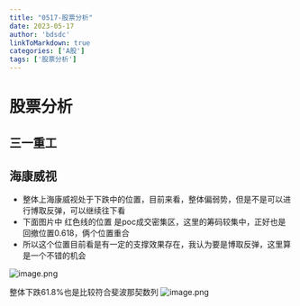 ```yaml
---
title: "0517-股票分析"
date: 2023-05-17
author: 'bdsdc'
linkToMarkdown: true
categories: ['A股']
tags: ['股票分析']
---
```

# 股票分析

## 三一重工


## 海康威视
- 整体上海康威视处于下跌中的位置，目前来看，整体偏弱势，但是不是可以进行博取反弹，可以继续往下看
- 下面图片中 红色线的位置 是poc成交密集区，这里的筹码较集中，正好也是回撤位置0.618，俩个位置重合
- 所以这个位置目前看是有一定的支撑效果存在，我认为要是博取反弹，这里算是一个不错的机会

![image.png](https://bdsblog.oss-cn-shanghai.aliyuncs.com/blog/20230517203303.png)

整体下跌61.8%也是比较符合斐波那契数列
![image.png](https://bdsblog.oss-cn-shanghai.aliyuncs.com/blog/20230517203754.png)
